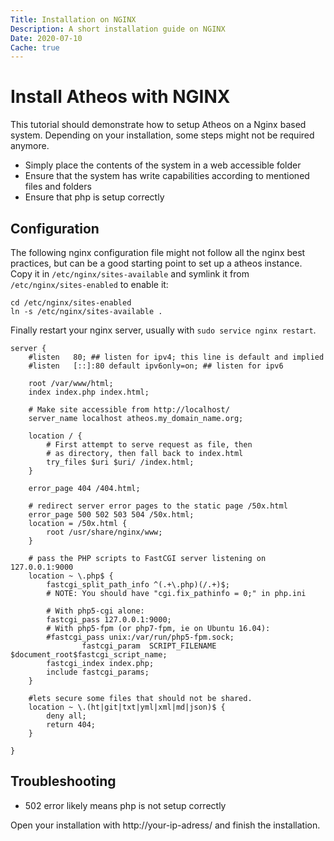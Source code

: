 ```yaml
---
Title: Installation on NGINX
Description: A short installation guide on NGINX
Date: 2020-07-10
Cache: true
---
```

# Install Atheos with NGINX

This tutorial should demonstrate how to setup Atheos on a Nginx based system. Depending on your installation, some steps might not be required anymore. 

- Simply place the contents of the system in a web accessible folder
- Ensure that the system has write capabilities according to mentioned files and folders
- Ensure that php is setup correctly

## Configuration

The following nginx configuration file might not follow all the nginx best practices, but can be a good starting point to set up a atheos instance. Copy it in ```/etc/nginx/sites-available``` and symlink it from ```/etc/nginx/sites-enabled``` to enable it:
```
cd /etc/nginx/sites-enabled
ln -s /etc/nginx/sites-available .
```
Finally restart your nginx server, usually with ```sudo service nginx restart```.
```nginx
server {
	#listen   80; ## listen for ipv4; this line is default and implied
	#listen   [::]:80 default ipv6only=on; ## listen for ipv6

	root /var/www/html;
	index index.php index.html;

	# Make site accessible from http://localhost/
	server_name localhost atheos.my_domain_name.org;

	location / {
		# First attempt to serve request as file, then
		# as directory, then fall back to index.html
		try_files $uri $uri/ /index.html;
	}

	error_page 404 /404.html;

	# redirect server error pages to the static page /50x.html
	error_page 500 502 503 504 /50x.html;
	location = /50x.html {
		root /usr/share/nginx/www;
	}

	# pass the PHP scripts to FastCGI server listening on 127.0.0.1:9000
	location ~ \.php$ {
		fastcgi_split_path_info ^(.+\.php)(/.+)$;
		# NOTE: You should have "cgi.fix_pathinfo = 0;" in php.ini
	
		# With php5-cgi alone:
		fastcgi_pass 127.0.0.1:9000;
		# With php5-fpm (or php7-fpm, ie on Ubuntu 16.04):
		#fastcgi_pass unix:/var/run/php5-fpm.sock;
                fastcgi_param  SCRIPT_FILENAME  $document_root$fastcgi_script_name;
		fastcgi_index index.php;
		include fastcgi_params;
	}

	#lets secure some files that should not be shared.
	location ~ \.(ht|git|txt|yml|xml|md|json)$ {
		deny all;
		return 404;
	}

}
```
## Troubleshooting
- 502 error likely means php is not setup correctly
 
Open your installation with http://your-ip-adress/ and finish the installation. 
